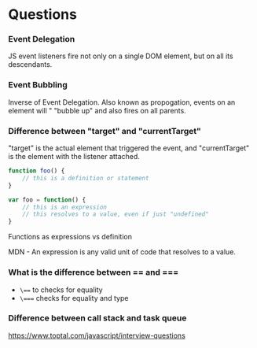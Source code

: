# Questions

### Event Delegation

JS event listeners fire not only on a single DOM element, but on all its descendants.

### Event Bubbling

Inverse of Event Delegation. Also known as propogation, events on an element will " "bubble up" and also fires on all parents.

### Difference between "target" and "currentTarget"

"target" is the actual element that triggered the event, and "currentTarget" is the element with the listener attached.

```js
function foo() {
    // this is a definition or statement
}

var foo = function() {
    // this is an expression
    // this resolves to a value, even if just "undefined"
}
```

Functions as expressions vs definition

MDN - An expression is any valid unit of code that resolves to a value.

### What is the difference between == and ===

- `\==` to checks for equality
- `\===` checks for equality and type

### Difference between call stack and task queue

https://www.toptal.com/javascript/interview-questions
